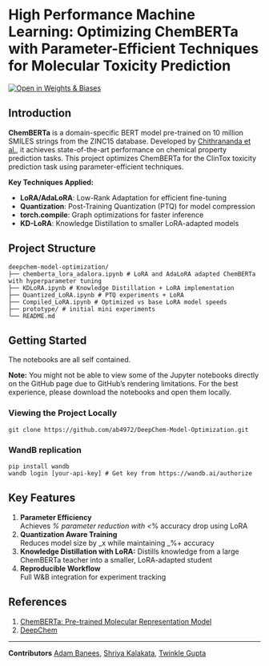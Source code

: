 # High Performance Machine Learning: Optimizing ChemBERTa with Parameter-Efficient Techniques for Molecular Toxicity Prediction

[![Open in Weights & Biases](https://img.shields.io/badge/Weights_&_Biases-FFBE00?style=flat&logo=WeightsAndBiases&logoColor=white)](https://wandb.ai/hpml-proj-deepchem/chemberta)

## Introduction

**ChemBERTa** is a domain-specific BERT model pre-trained on 10 million SMILES strings from the ZINC15 database. Developed by [Chithrananda et al.](https://arxiv.org/abs/2010.09885), it achieves state-of-the-art performance on chemical property prediction tasks. This project optimizes ChemBERTa for the ClinTox toxicity prediction task using parameter-efficient techniques.


**Key Techniques Applied:**
- **LoRA/AdaLoRA**: Low-Rank Adaptation for efficient fine-tuning
- **Quantization**: Post-Training Quantization (PTQ) for model compression
- **torch.compile**: Graph optimizations for faster inference
- **KD-LoRA**: Knowledge Distillation to smaller LoRA-adapted models

## Project Structure

```
deepchem-model-optimization/
├── chemberta_lora_adalora.ipynb # LoRA and AdaLoRA adapted ChemBERTa with hyperparameter tuning
├── KDLoRA.ipynb # Knowledge Distillation + LoRA implementation
├── Quantized_LoRA.ipynb # PTQ experiments + LoRA
├── Compiled_LoRA.ipynb # Optimized vs base LoRA model speeds
├── prototype/ # initial mini experiments
└── README.md
```


## Getting Started
The notebooks are all self contained.

**Note:** You might not be able to view some of the Jupyter notebooks directly on the GitHub page due to GitHub’s rendering limitations. For the best experience, please download the notebooks and open them locally.

### Viewing the Project Locally

```
git clone https://github.com/ab4972/DeepChem-Model-Optimization.git
```

### WandB replication

```
pip install wandb
wandb login [your-api-key] # Get key from https://wandb.ai/authorize
```


## Key Features

1. **Parameter Efficiency**  
   Achieves _% parameter reduction with <_% accuracy drop using LoRA
2. **Quantization Aware Training**  
   Reduces model size by _x while maintaining _%+ accuracy
3. **Knowledge Distillation with LoRA:** 
    Distills knowledge from a large ChemBERTa teacher into a smaller, LoRA-adapted student
4. **Reproducible Workflow**  
   Full W&B integration for experiment tracking


## References
1. [ChemBERTa: Pre-trained Molecular Representation Model](https://arxiv.org/abs/2010.09885)  
2. [DeepChem](https://deepchem.io/)  

---

**Contributors** [Adam Banees](https://github.com/ab4972), [Shriya Kalakata](https://github.com/shriyakalakata), [Twinkle Gupta](https://github.com/twinklegupta013)

